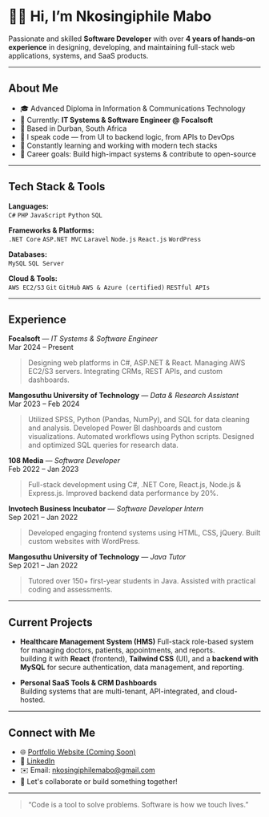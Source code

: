 # 👋🏽 Hi, I’m Nkosingiphile Mabo

Passionate and skilled **Software Developer** with over **4 years of hands-on experience** in designing, developing, and maintaining full-stack web applications, systems, and SaaS products.

---

## About Me

- 🎓 Advanced Diploma in Information & Communications Technology  
- 💼 Currently: **IT Systems & Software Engineer @ Focalsoft**  
- 📍 Based in Durban, South Africa  
- 💬 I speak code — from UI to backend logic, from APIs to DevOps  
- 🌱 Constantly learning and working with modern tech stacks  
- 🎯 Career goals: Build high-impact systems & contribute to open-source

---

## Tech Stack & Tools

**Languages:**  
`C#` `PHP` `JavaScript` `Python` `SQL`

**Frameworks & Platforms:**  
`.NET Core` `ASP.NET MVC` `Laravel` `Node.js` `React.js` `WordPress`

**Databases:**  
`MySQL` `SQL Server`

**Cloud & Tools:**  
`AWS EC2/S3` `Git` `GitHub` `AWS & Azure (certified)` `RESTful APIs`

---

## Experience

**Focalsoft** — *IT Systems & Software Engineer*  
Mar 2024 – Present  
> Designing web platforms in C#, ASP.NET & React. Managing AWS EC2/S3 servers. Integrating CRMs, REST APIs, and custom dashboards.

**Mangosuthu University of Technology** — *Data & Research Assistant*  
Mar 2023 – Feb 2024  
> Utilized SPSS, Python (Pandas, NumPy), and SQL for data cleaning and analysis. Developed Power BI dashboards and custom visualizations. Automated workflows using Python scripts. Designed and optimized SQL queries for research data.  

**108 Media** — *Software Developer*  
Feb 2022 – Jan 2023  
> Full-stack development using C#, .NET Core, React.js, Node.js & Express.js. Improved backend data performance by 20%.

**Invotech Business Incubator** — *Software Developer Intern*  
Sep 2021 – Jan 2022  
> Developed engaging frontend systems using HTML, CSS, jQuery. Built custom websites with WordPress.

**Mangosuthu University of Technology** — *Java Tutor*  
Sep 2021 – Jan 2022  
> Tutored over 150+ first-year students in Java. Assisted with practical coding and assessments.

---

## Current Projects

- **Healthcare Management System (HMS)**
Full-stack role-based system for managing doctors, patients, appointments, and reports.  
building it with **React** (frontend), **Tailwind CSS** (UI), and a **backend with MySQL** for secure authentication, data management, and reporting.

- **Personal SaaS Tools & CRM Dashboards**  
  Building systems that are multi-tenant, API-integrated, and cloud-hosted.

---

## Connect with Me

- 🌐 [Portfolio Website (Coming Soon)](https://nkosingiphile.dev)
- 💼 [LinkedIn](https://www.linkedin.com/in/nkosingiphile-mabo/)
- ✉️ Email: nkosingiphilemabo@gmail.com
- 🧠 Let's collaborate or build something together!

---

> “Code is a tool to solve problems. Software is how we touch lives.”
